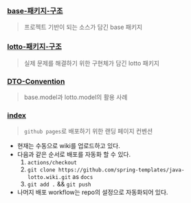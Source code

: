 ### [base-패키지-구조](base-패키지-구조)
> 프로젝트 기반이 되는 소스가 담긴 base 패키지

### [lotto-패키지-구조](lotto-패키지-구조)
> 실제 문제를 해결하기 위한 구현체가 담긴 lotto 패키지

### [DTO-Convention](DTO-Convention)
> base.model과 lotto.model의 활용 사례

### [index](index)
> `github pages`로 배포하기 위한 랜딩 페이지 컨벤션
- 현재는 수동으로 wiki를 업로드하고 있다.
- 다음과 같은 순서로 배포를 자동화 할 수 있다.
   1. `actions/checkout`
   2. `git clone https://github.com/spring-templates/java-lotto.wiki.git` as `docs`
   3. `git add .` && `git push`
- 나머지 배포 workflow는 repo의 설정으로 자동화되어 있다.
